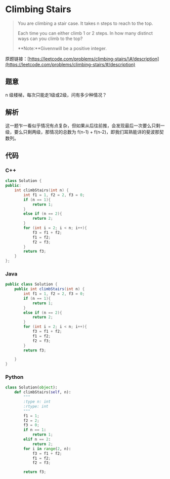 # Climbing Stairs 

> You are climbing a stair case. It takes n steps to reach to the top.
>
> Each time you can either climb 1 or 2 steps. In how many distinct ways can you climb to the top?
>
> **Note:**Givennwill be a positive integer.

原题链接：[https://leetcode.com/problems/climbing-stairs/\#/description](https://leetcode.com/problems/climbing-stairs/#/description)

## 题意

n 级楼梯，每次只能走1级或2级，问有多少种情况？

## 解析

这一题乍一看似乎情况有点复杂，但如果从后往前推，会发现最后一次要么只剩一级，要么只剩两级，那情况的总数为 f\(n-1\) + f\(n-2\)，即我们耳熟能详的斐波那契数列。

## 代码

### C++

```cpp
class Solution {
public:
    int climbStairs(int n) {
        int f1 = 1, f2 = 2, f3 = 0;
        if (n == 1){
            return 1;
        }
        else if (n == 2){
            return 2;
        }
        for (int i = 2; i < n; i++){
            f3 = f1 + f2;
            f1 = f2;
            f2 = f3;
        }
        return f3;
    }
};
```

### Java

```java
public class Solution {
    public int climbStairs(int n) {
        int f1 = 1, f2 = 2, f3 = 0;
        if (n == 1){
            return 1;
        }
        else if (n == 2){
            return 2;
        }
        for (int i = 2; i < n; i++){
            f3 = f1 + f2;
            f1 = f2;
            f2 = f3;
        }
        return f3;

    }
}
```

### Python

```py
class Solution(object):
    def climbStairs(self, n):
        """
        :type n: int
        :rtype: int
        """
        f1 = 1;
        f2 = 2;
        f3 = 0;
        if n == 1:
            return 1;
        elif n == 2:
            return 2;
        for i in range(2, n):
            f3 = f1 + f2;
            f1 = f2;
            f2 = f3;

        return f3;
```



